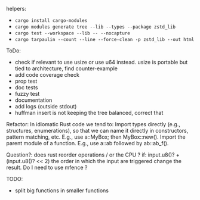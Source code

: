 helpers:
- `cargo install cargo-modules`
- `cargo modules generate tree --lib --types --package zstd_lib`
- `cargo test --workspace --lib -- --nocapture `
- `cargo tarpaulin --count --line --force-clean -p zstd_lib --out html`

ToDo:
- check if relevant to use usize or use u64 instead. usize is portable but tied to architecture, find counter-example
- add code coverage check
- prop test
- doc tests
- fuzzy test
- documentation
- add logs (outside stdout)
- huffman insert is not keeping the tree balanced, correct that


Refactor:
In idiomatic Rust code we tend to:
Import types directly (e.g., structures, enumerations), so that we can name it directly in
constructors, pattern matching, etc. E.g., use a::MyBox; then MyBox::new().
Import the parent module of a function. E.g., use a::ab followed by ab::ab_f().


Question?:
does rust reorder operations / or the CPU ?
if: input.u8()? + (input.u8()? << 2) the order in which 
the input are triggered change the result. Do I need to use mfence ?

TODO:
- split big functions in smaller functions